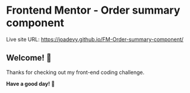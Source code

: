 # Frontend Mentor - Order summary component

Live site URL: https://joadevy.github.io/FM-Order-summary-component/

## Welcome! 👋

Thanks for checking out my front-end coding challenge.

**Have a good day!** 🚀
